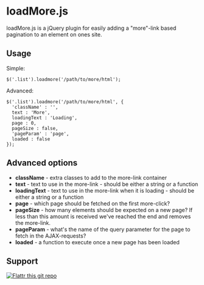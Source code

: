 loadMore.js
=======

loadMore.js is a jQuery plugin for easily adding a "more"-link based pagination to an element on ones site.

## Usage

Simple:

    $('.list').loadmore('/path/to/more/html');

Advanced:

    $('.list').loadmore('/path/to/more/html', {
      'className' : '',
      text : 'More',
      loadingText : 'Loading',
      page : 0,
      pageSize : false,
      'pageParam' : 'page',
      loaded : false
    });

## Advanced options

* **className** - extra classes to add to the more-link container
* **text** - text to use in the more-link - should be either a string or a function
* **loadingText** - text to use in the more-link when it is loading - should be either a string or a function
* **page** - which page should be fetched on the first more-click?
* **pageSize** - how many elements should be expected on a new page? If less than this amount is received we've reached the end and removes the more-link.
* **pageParam** - what's the name of the query parameter for the page to fetch in the AJAX-requests?
* **loaded** - a function to execute once a new page has been loaded

## Support

[![Flattr this git repo](http://api.flattr.com/button/flattr-badge-large.png)](https://flattr.com/submit/auto?user_id=voxpelli&url=https://github.com/voxpelli/jquery-loadmore&title=loadMore.js&language=en_GB&tags=github&category=software)
